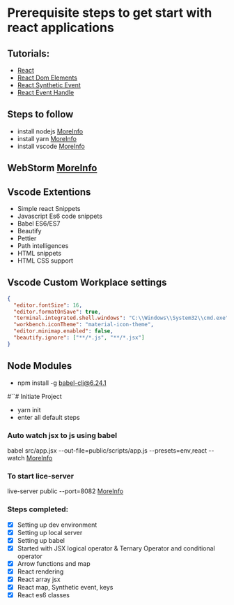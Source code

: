 # Prerequisite steps to get start with react applications

## Tutorials:
- [React](https://reactjs.org/tutorial/tutorial.html)
- [React Dom Elements](https://reactjs.org/docs/dom-elements.html)
- [React Synthetic Event](https://reactjs.org/docs/events.html)
- [React Event Handle](https://reactjs.org/docs/handling-events.html)

## Steps to follow

- install nodejs [MoreInfo](https://nodejs.org/en/)
- install yarn [MoreInfo](https://yarnpkg.com/en/)
- install vscode [MoreInfo](https://code.visualstudio.com/)

## WebStorm [MoreInfo](https://www.jetbrains.com/webstorm/)

## Vscode Extentions

- Simple react Snippets
- Javascript Es6 code snippets
- Babel ES6/ES7
- Beautify
- Pettier
- Path intelligences
- HTML snippets
- HTML CSS support

## Vscode Custom Workplace settings

```json
{
  "editor.fontSize": 16,
  "editor.formatOnSave": true,
  "terminal.integrated.shell.windows": "C:\\Windows\\System32\\cmd.exe",
  "workbench.iconTheme": "material-icon-theme",
  "editor.minimap.enabled": false,
  "beautify.ignore": ["**/*.js", "**/*.jsx"]
}
```

## Node Modules

- npm install -g babel-cli@6.24.1

#``# Initiate Project

- yarn init
- enter all default steps

### Auto watch jsx to js using babel

babel src/app.jsx --out-file=public/scripts/app.js --presets=env,react --watch [MoreInfo](https://babeljs.io/setup#installation)

### To start lice-server

live-server public --port=8082 [MoreInfo](http://tapiov.net/live-server/)

### Steps completed:

- [x] Setting up dev environment
- [x] Setting up local server
- [x] Setting up babel
- [x] Started with JSX logical operator & Ternary Operator and conditional operator
- [x] Arrow functions and map
- [x] React rendering
- [x] React array jsx 
- [x] React map, Synthetic event, keys
- [x] React es6 classes